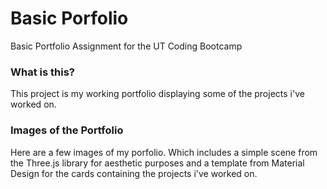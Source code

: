 # Basic Porfolio

Basic Portfolio Assignment for the UT Coding Bootcamp

### What is this?

This project is my working portfolio displaying some of the projects i've worked on. 

### Images of the Portfolio

Here are a few images of my porfolio. Which includes a simple scene from the Three.js library for aesthetic purposes and a template from Material Design for the cards containing the projects i've worked on.





